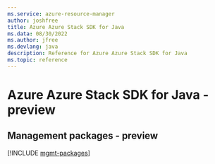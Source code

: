 ```yaml
---
ms.service: azure-resource-manager
author: joshfree
title: Azure Azure Stack SDK for Java
ms.data: 08/30/2022
ms.author: jfree
ms.devlang: java
description: Reference for Azure Azure Stack SDK for Java
ms.topic: reference
---
```

# Azure Azure Stack SDK for Java - preview

## Management packages - preview
[!INCLUDE [mgmt-packages](azure-stack-mgmt-index.md)]